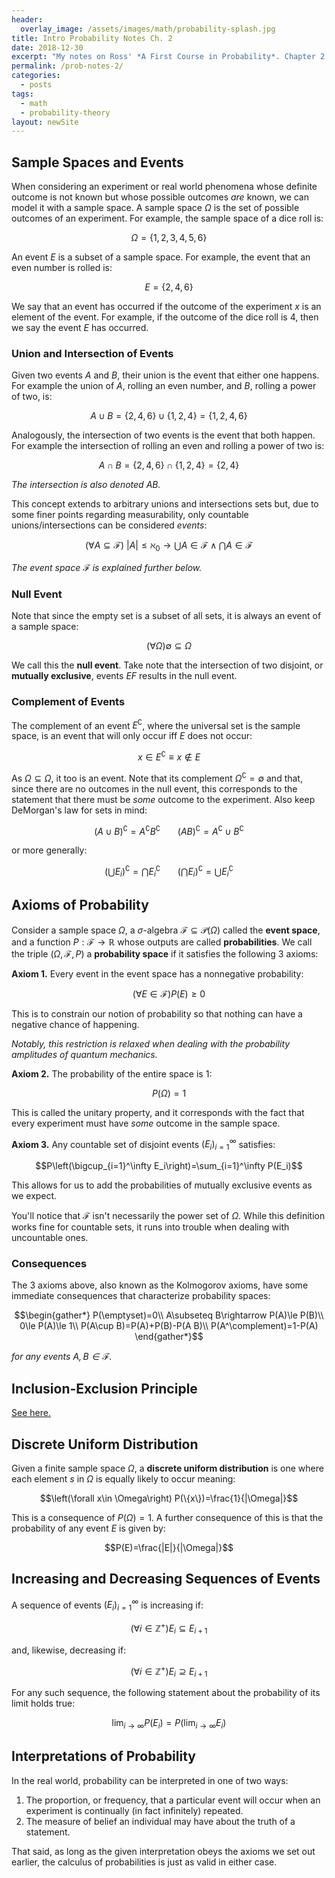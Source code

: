 ```yaml
---
header:
  overlay_image: /assets/images/math/probability-splash.jpg
title: Intro Probability Notes Ch. 2
date: 2018-12-30
excerpt: "My notes on Ross' *A First Course in Probability*. Chapter 2 - Axioms of Probability"
permalink: /prob-notes-2/
categories:
  - posts
tags: 
  - math
  - probability-theory
layout: newSite
---
```


## Sample Spaces and Events
When considering an experiment or real world phenomena whose definite outcome is not known but whose possible outcomes *are* known, we can model it with a sample space. A sample space $\Omega$ is the set of possible outcomes of an experiment. For example, the sample space of a dice roll is:

$$\Omega=\{1,2,3,4,5,6\}$$

An event $E$ is a subset of a sample space. For example, the event that an even number is rolled is:

$$E=\{2,4,6\}$$

We say that an event has occurred if the outcome of the experiment $x$ is an element of the event. For example, if the outcome of the dice roll is $4$, then we say the event $E$ has occurred.

### Union and Intersection of Events
Given two events $A$ and $B$, their union is the event that either one happens. For example the union of $A$, rolling an even number, and $B$, rolling a power of two, is:

$$A\cup B=\{2,4,6\}\cup\{1,2,4\}=\{1,2,4,6\}$$

Analogously, the intersection of two events is the event that both happen. For example the intersection of rolling an even and rolling a power of two is:

$$A\cap B=\{2,4,6\}\cap\{1,2,4\}=\{2,4\}$$

*The intersection is also denoted $AB$.*

This concept extends to arbitrary unions and intersections sets but, due to some finer points regarding measurability, only countable unions/intersections can be considered *events*:

$$(\forall A\subseteq\mathcal F)\ |A|\le\aleph_0\rightarrow \bigcup A\in \mathcal F\wedge \bigcap A\in \mathcal F$$

*The event space $\mathcal F$ is explained further below.*

### Null Event
Note that since the empty set is a subset of all sets, it is always an event of a sample space:

$$\left(\forall \Omega\right)\emptyset\subseteq \Omega$$

We call this the **null event**. Take note that the intersection of two disjoint, or **mutually exclusive**, events $EF$ results in the null event.

### Complement of Events
The complement of an event $E^\complement$, where the universal set is the sample space, is an event that will only occur iff $E$ does not occur:

$$x\in E^\complement\equiv x\not\in E$$

As $\Omega\subseteq \Omega$, it too is an event. Note that its complement $\Omega^\complement=\emptyset$ and that, since there are no outcomes in the null event, this corresponds to the statement that there must be *some* outcome to the experiment. Also keep DeMorgan's law for sets in mind:

$$(A\cup B)^\complement = A^\complement B^\complement\ \ \ \ \ \ \ (A B)^\complement = A^\complement\cup B^\complement$$

or more generally:

$$\left(\bigcup E_i\right)^\complement=\bigcap E_i^\complement\ \ \ \ \ \ \  \left(\bigcap E_i\right)^\complement=\bigcup E_i^\complement$$

## Axioms of Probability
Consider a sample space $\Omega$, a $\sigma$-algebra $\mathcal F\subseteq \mathcal{P}(\Omega)$ called the **event space**, and a function $P:\mathcal F\to\mathbb R$ whose outputs are called **probabilities**. We call the triple $(\Omega,\mathcal F,P)$ a **probability space** if it satisfies the following 3 axioms:

**Axiom 1.** Every event in the event space has a nonnegative probability:

$$\left(\forall E\in \mathcal F\right) P(E)\ge0$$

This is to constrain our notion of probability so that nothing can have a negative chance of happening.

*Notably, this restriction is relaxed when dealing with the probability amplitudes of quantum mechanics.*

**Axiom 2.** The probability of the entire space is $1$:

$$P(\Omega)=1$$

This is called the unitary property, and it corresponds with the fact that every experiment must have *some* outcome in the sample space.

**Axiom 3.** Any countable set of disjoint events $(E_i)_{i=1}^\infty$ satisfies:

$$P\left(\bigcup_{i=1}^\infty E_i\right)=\sum_{i=1}^\infty P(E_i)$$

This allows for us to add the probabilities of mutually exclusive events as we expect.

You'll notice that $\mathcal F$ isn't necessarily the power set of $\Omega$. While this definition works fine for countable sets, it runs into trouble when dealing with uncountable ones.

### Consequences
The 3 axioms above, also known as the Kolmogorov axioms, have some immediate consequences that characterize probability spaces:

$$\begin{gather*}
P(\emptyset)=0\\
A\subseteq B\rightarrow P(A)\le P(B)\\
0\le P(A)\le 1\\
P(A\cup B)=P(A)+P(B)-P(A B)\\
P(A^\complement)=1-P(A)
\end{gather*}$$

<!-- - $P(\emptyset)=0$
- $A\subseteq B\implies P(A)\le P(B)$
- $0\le P(A)\le 1$
- $P(A\cup B)=P(A)+P(B)-P(A B)$
- $P(A^\complement)=1-P(A)$ -->

*for any events $A,B\in\mathcal F$.*

## Inclusion-Exclusion Principle
<!-- Recall one of the consequences we mentioned earlier:

$$P(A\cup B)=P(A)+P(B)-P(A B)$$

This is known as the **inclusion-exclusion identity**. With a little more work, we can further generalize it to express the probability of any finite union of events:

$$P\left(\bigcup_{i=1}^nE_i\right)=\sum _{k=1}^{n}\left((-1)^{k-1}\sum _{I\subseteq \{1,\ldots ,n\} \atop |I|=k}{P}(E_{I})\right)$$

*Where $E_I=\bigcap_{i\in I}E_i$ and the sum on the inside is running over all subsets of $I$ with cardinality $k$.*

Essentially its the alternating sum of the probability of every combination of 1 event happening, minus each combination of 2 events happening, plus 3 events and so on. The textbook phrases it as:

$$\begin{align*}
P\left(\bigcup_{i=1}^nE_i\right)&=\sum_{k=1}^{n}\left((-1)^{k-1}\sum_{i_1< i_2<\cdots< i_k}{P}(E_{i_1}E_{i_2}\cdots E_{i_k})\right)\\
&=\sum_{i=1}^nP(E_i)-\sum_{j< i}P(E_i E_j)+\sum_{k< j< i}P(E_i E_j E_k)-\cdots
\end{align*}$$

Also note that each partial sum of the above either bounds the probability from above or below:

$$\begin{align*}
P\left(\bigcup_{i=1}^nE_i\right)&\le\sum_{i=1}^nP(E_i)\\
&\ge\sum_{i=1}^nP(E_i)-\sum_{j< i}P(E_i E_j)\\
&\le\sum_{i=1}^nP(E_i)-\sum_{j< i}P(E_i E_j)+\sum_{k< j< i}P(E_i E_j E_k)
\end{align*}$$

and so on, with each successive partial sum being more accurate than the last. -->

[See here.](/inclusion-exclusion-principle)

## Discrete Uniform Distribution
Given a finite sample space $\Omega$, a **discrete uniform distribution** is one where each element $s$ in $\Omega$ is equally likely to occur meaning:

$$\left(\forall x\in \Omega\right) P(\{x\})=\frac{1}{|\Omega|}$$

This is a consequence of $P(\Omega)=1$. A further consequence of this is that the probability of any event $E$ is given by:

$$P(E)=\frac{|E|}{|\Omega|}$$

## Increasing and Decreasing Sequences of Events
A sequence of events $(E_i)_{i=1}^\infty$ is increasing if:

$$\left(\forall i\in\mathbb Z^+\right) E_i\subseteq E_{i+1}$$

and, likewise, decreasing if:

$$\left(\forall i\in\mathbb Z^+\right) E_i\supseteq E_{i+1}$$

For any such sequence, the following statement about the probability of its limit holds true:

$$\lim_{i\to\infty}P(E_i)=P\left(\lim_{i\to\infty}E_i\right)$$

## Interpretations of Probability
In the real world, probability can be interpreted in one of two ways:

1. The proportion, or frequency, that a particular event will occur when an experiment is continually (in fact infinitely) repeated.
2. The measure of belief an individual may have about the truth of a statement.

That said, as long as the given interpretation obeys the axioms we set out earlier, the calculus of probabilities is just as valid in either case.
